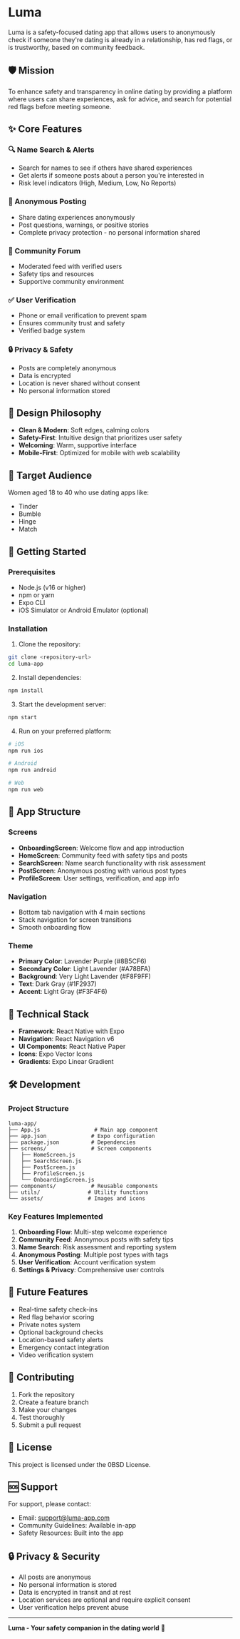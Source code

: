 # Luma

Luma is a safety-focused dating app that allows users to anonymously check if someone they're dating is already in a relationship, has red flags, or is trustworthy, based on community feedback.

## 🛡️ Mission

To enhance safety and transparency in online dating by providing a platform where users can share experiences, ask for advice, and search for potential red flags before meeting someone.

## ✨ Core Features

### 🔍 Name Search & Alerts
- Search for names to see if others have shared experiences
- Get alerts if someone posts about a person you're interested in
- Risk level indicators (High, Medium, Low, No Reports)

### 📝 Anonymous Posting
- Share dating experiences anonymously
- Post questions, warnings, or positive stories
- Complete privacy protection - no personal information shared

### 👥 Community Forum
- Moderated feed with verified users
- Safety tips and resources
- Supportive community environment

### ✅ User Verification
- Phone or email verification to prevent spam
- Ensures community trust and safety
- Verified badge system

### 🔒 Privacy & Safety
- Posts are completely anonymous
- Data is encrypted
- Location is never shared without consent
- No personal information stored

## 🎨 Design Philosophy

- **Clean & Modern**: Soft edges, calming colors
- **Safety-First**: Intuitive design that prioritizes user safety
- **Welcoming**: Warm, supportive interface
- **Mobile-First**: Optimized for mobile with web scalability

## 🎯 Target Audience

Women aged 18 to 40 who use dating apps like:
- Tinder
- Bumble
- Hinge
- Match

## 🚀 Getting Started

### Prerequisites

- Node.js (v16 or higher)
- npm or yarn
- Expo CLI
- iOS Simulator or Android Emulator (optional)

### Installation

1. Clone the repository:
```bash
git clone <repository-url>
cd luma-app
```

2. Install dependencies:
```bash
npm install
```

3. Start the development server:
```bash
npm start
```

4. Run on your preferred platform:
```bash
# iOS
npm run ios

# Android
npm run android

# Web
npm run web
```

## 📱 App Structure

### Screens

- **OnboardingScreen**: Welcome flow and app introduction
- **HomeScreen**: Community feed with safety tips and posts
- **SearchScreen**: Name search functionality with risk assessment
- **PostScreen**: Anonymous posting with various post types
- **ProfileScreen**: User settings, verification, and app info

### Navigation

- Bottom tab navigation with 4 main sections
- Stack navigation for screen transitions
- Smooth onboarding flow

### Theme

- **Primary Color**: Lavender Purple (#8B5CF6)
- **Secondary Color**: Light Lavender (#A78BFA)
- **Background**: Very Light Lavender (#F8F9FF)
- **Text**: Dark Gray (#1F2937)
- **Accent**: Light Gray (#F3F4F6)

## 🔧 Technical Stack

- **Framework**: React Native with Expo
- **Navigation**: React Navigation v6
- **UI Components**: React Native Paper
- **Icons**: Expo Vector Icons
- **Gradients**: Expo Linear Gradient

## 🛠️ Development

### Project Structure
```
luma-app/
├── App.js                 # Main app component
├── app.json              # Expo configuration
├── package.json          # Dependencies
├── screens/              # Screen components
│   ├── HomeScreen.js
│   ├── SearchScreen.js
│   ├── PostScreen.js
│   ├── ProfileScreen.js
│   └── OnboardingScreen.js
├── components/           # Reusable components
├── utils/               # Utility functions
└── assets/              # Images and icons
```

### Key Features Implemented

1. **Onboarding Flow**: Multi-step welcome experience
2. **Community Feed**: Anonymous posts with safety tips
3. **Name Search**: Risk assessment and reporting system
4. **Anonymous Posting**: Multiple post types with tags
5. **User Verification**: Account verification system
6. **Settings & Privacy**: Comprehensive user controls

## 🔮 Future Features

- Real-time safety check-ins
- Red flag behavior scoring
- Private notes system
- Optional background checks
- Location-based safety alerts
- Emergency contact integration
- Video verification system

## 🤝 Contributing

1. Fork the repository
2. Create a feature branch
3. Make your changes
4. Test thoroughly
5. Submit a pull request

## 📄 License

This project is licensed under the 0BSD License.

## 🆘 Support

For support, please contact:
- Email: support@luma-app.com
- Community Guidelines: Available in-app
- Safety Resources: Built into the app

## 🔒 Privacy & Security

- All posts are anonymous
- No personal information is stored
- Data is encrypted in transit and at rest
- Location services are optional and require explicit consent
- User verification helps prevent abuse

---

**Luma - Your safety companion in the dating world** 💜 
